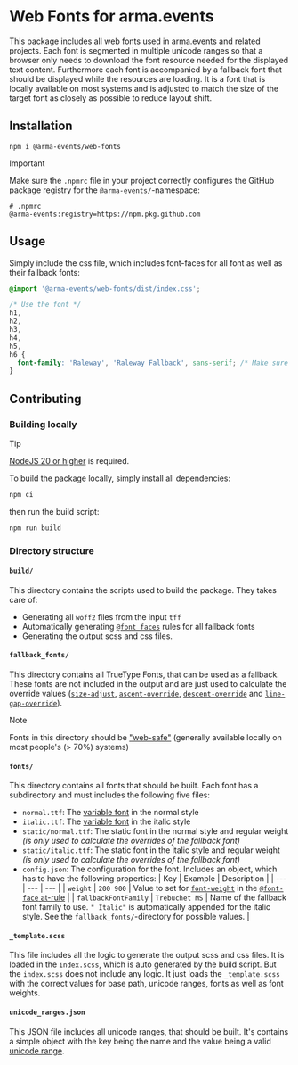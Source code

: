 # Web Fonts for arma.events

This package includes all web fonts used in arma.events and related projects. Each font is segmented in multiple unicode ranges so that a browser only needs to download the font resource needed for the displayed text content.
Furthermore each font is accompanied by a fallback font that should be displayed while the resources are loading. It is a font that is locally available on most systems and is adjusted to match the size of the target font as closely as possible to reduce layout shift.

## Installation

```
npm i @arma-events/web-fonts
```

> [!IMPORTANT]
> Make sure the `.npmrc` file in your project correctly configures the GitHub package registry for the `@arma-events/`-namespace:
>
> ```
> # .npmrc
> @arma-events:registry=https://npm.pkg.github.com
> ```

## Usage

Simply include the css file, which includes font-faces for all font as well as their fallback fonts:

```css
@import '@arma-events/web-fonts/dist/index.css';

/* Use the font */
h1,
h2,
h3,
h4,
h5,
h6 {
  font-family: 'Raleway', 'Raleway Fallback', sans-serif; /* Make sure to include the fallback font to reduce layout shift */
}
```

## Contributing

### Building locally

> [!TIP]  
> [NodeJS 20 or higher](https://nodejs.org/) is required.

To build the package locally, simply install all dependencies:

```sh
npm ci
```

then run the build script:

```sh
npm run build
```

### Directory structure

#### `build/`

This directory contains the scripts used to build the package. They takes care of:

- Generating all `woff2` files from the input `tff`
- Automatically generating [`@font faces`](https://developer.mozilla.org/en-US/docs/Web/CSS/@font-face) rules for all fallback fonts
- Generating the output scss and css files.

#### `fallback_fonts/`

This directory contains all TrueType Fonts, that can be used as a fallback. These fonts are not included in the output and are just used to calculate the override values ([`size-adjust`](https://developer.mozilla.org/en-US/docs/Web/CSS/@font-face/size-adjust), [`ascent-override`](https://developer.mozilla.org/en-US/docs/Web/CSS/@font-face/ascent-override), [`descent-override`](https://developer.mozilla.org/en-US/docs/Web/CSS/@font-face/descent-override) and [`line-gap-override`](https://developer.mozilla.org/en-US/docs/Web/CSS/@font-face/line-gap-override)).

> [!NOTE]
> Fonts in this directory should be ["web-safe"](https://www.cssfontstack.com/) (generally available locally on most people's (> 70%) systems)

#### `fonts/`

This directory contains all fonts that should be built. Each font has a subdirectory and must includes the following five files:

- `normal.ttf`: The [variable font](https://fonts.google.com/knowledge/introducing_type/introducing_variable_fonts) in the normal style
- `italic.ttf`: The [variable font](https://fonts.google.com/knowledge/introducing_type/introducing_variable_fonts) in the italic style
- `static/normal.ttf`: The static font in the normal style and regular weight _(is only used to calculate the overrides of the fallback font)_
- `static/italic.ttf`: The static font in the italic style and regular weight _(is only used to calculate the overrides of the fallback font)_
- `config.json`: The configuration for the font. Includes an object, which has to have the following properties:
  | Key | Example | Description |
  | --- | --- | --- |
  | `weight` | `200 900` | Value to set for [`font-weight`](https://developer.mozilla.org/en-US/docs/Web/CSS/@font-face/font-weight) in the [`@font-face` at-rule](https://developer.mozilla.org/en-US/docs/Web/CSS/@font-face) |
  | `fallbackFontFamily` | `Trebuchet MS` | Name of the fallback font family to use. `" Italic"` is automatically appended for the italic style. See the `fallback_fonts/`-directory for possible values. |

#### `_template.scss`

This file includes all the logic to generate the output scss and css files. It is loaded in the `index.scss`, which is auto generated by the build script. But the `index.scss` does not include any logic. It just loads the `_template.scss` with the correct values for base path, unicode ranges, fonts as well as font weights.

#### `unicode_ranges.json`

This JSON file includes all unicode ranges, that should be built. It's contains a simple object with the key being the name and the value being a valid [unicode range](https://developer.mozilla.org/en-US/docs/Web/CSS/@font-face/unicode-range#values).
